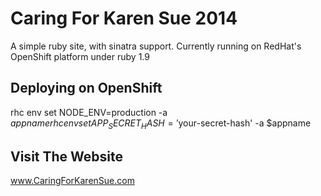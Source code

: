 Caring For Karen Sue 2014
=========================

A simple ruby site, with sinatra support. Currently running on RedHat's OpenShift platform under ruby 1.9

Deploying on OpenShift
----------------------
rhc env set NODE_ENV=production -a $appname
rhc env set APP_SECRET_HASH='$your-secret-hash' -a $appname

Visit The Website
----------------------------------

www.CaringForKarenSue.com